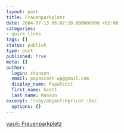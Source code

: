 ```yaml
---
layout: post
title: Frauenparkplatz
date: 2004-07-13 06:07:10.000000000 +02:00
categories:
- quick links
tags: []
status: publish
type: post
published: true
meta: {}
author:
  login: shanson
  email: papascott-wp@gmail.com
  display_name: PapaScott
  first_name: Scott
  last_name: Hanson
excerpt: !ruby/object:Hpricot::Doc
  options: {}
---
```

<p><a title="Two for the price of one..." href="http://revirement.de/weblog/index.php?p=1499&c=1">vasili: Frauenparkplatz</a></p>
